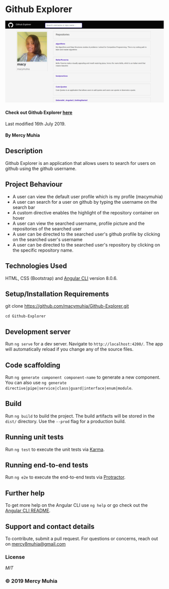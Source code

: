 # Github Explorer

![Github Explorer Screenshot](./src/assets/images/screenshot.png)

#### Check out Github Explorer [here](https://macymuhia.github.io/Github-Explorer/)

Last modified 16th July 2019.
#### By **Mercy Muhia**
## Description
Github Explorer is an application that allows users to search for users on github using the github username.
## Project Behaviour
* A user can view the default user profile which is my profile (macymuhia)
* A user can search for a user on github by typing the username on the search bar
* A custom directive enables the highlight of the repository container on hover
* A user can view the searched username, profile picture and the repositories of the searched user
* A user can be directed to the searched user's github profile by clicking on the searched user's username
* A user can be directed to the searched user's repository by clicking on the specific repository name.

## Technologies Used
HTML, CSS (Bootstrap) and [Angular CLI](https://github.com/angular/angular-cli) version 8.0.6.

## Setup/Installation Requirements
git clone https://github.com/macymuhia/Github-Explorer.git

```cd Github-Explorer```

## Development server

Run `ng serve` for a dev server. Navigate to `http://localhost:4200/`. The app will automatically reload if you change any of the source files.

## Code scaffolding

Run `ng generate component component-name` to generate a new component. You can also use `ng generate directive|pipe|service|class|guard|interface|enum|module`.

## Build

Run `ng build` to build the project. The build artifacts will be stored in the `dist/` directory. Use the `--prod` flag for a production build.

## Running unit tests

Run `ng test` to execute the unit tests via [Karma](https://karma-runner.github.io).

## Running end-to-end tests

Run `ng e2e` to execute the end-to-end tests via [Protractor](http://www.protractortest.org/).

## Further help

To get more help on the Angular CLI use `ng help` or go check out the [Angular CLI README](https://github.com/angular/angular-cli/blob/master/README.md).

## Support and contact details
To contribute, submit a pull request. 
For questions or concerns, reach out on mercy8muhia@gmail.com
### License
*MIT*

### &copy; 2019 Mercy Muhia